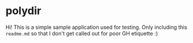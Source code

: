 # polydir

Hi! This is a simple sample application used for testing. Only including this `readme.md` so that I don't get called out for poor GH etiquette :)
